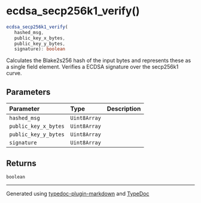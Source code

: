 # ecdsa\_secp256k1\_verify()

```ts
ecdsa_secp256k1_verify(
   hashed_msg, 
   public_key_x_bytes, 
   public_key_y_bytes, 
   signature): boolean
```

Calculates the Blake2s256 hash of the input bytes and represents these as a single field element.
Verifies a ECDSA signature over the secp256k1 curve.

## Parameters

| Parameter | Type | Description |
| :------ | :------ | :------ |
| `hashed_msg` | `Uint8Array` |  |
| `public_key_x_bytes` | `Uint8Array` |  |
| `public_key_y_bytes` | `Uint8Array` |  |
| `signature` | `Uint8Array` |  |

## Returns

`boolean`

***

Generated using [typedoc-plugin-markdown](https://www.npmjs.com/package/typedoc-plugin-markdown) and [TypeDoc](https://typedoc.org/)
